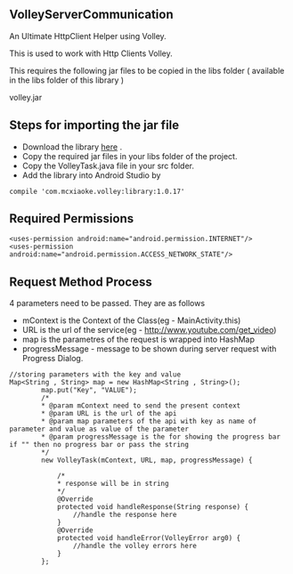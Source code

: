 ## VolleyServerCommunication
An Ultimate HttpClient Helper using Volley.

This is used to work with Http Clients Volley.

This requires the following jar files to be copied in the libs folder ( available in the libs folder of this library )

volley.jar

## Steps for importing the jar file 

* Download the library [here](https://www.dropbox.com/s/mk94fvn9w9hvddf/volley.jar?dl=0) .
* Copy the required jar files in your libs folder of the project.
* Copy the VolleyTask.java file in your src folder.
* Add the library into Android Studio by 
```
compile 'com.mcxiaoke.volley:library:1.0.17'
```

## Required Permissions

```
<uses-permission android:name="android.permission.INTERNET"/>
<uses-permission android:name="android.permission.ACCESS_NETWORK_STATE"/>
```

## Request Method Process

4 parameters need to be passed. They are as follows

* mContext is the Context of the Class(eg - MainActivity.this)
* URL is the url of the service(eg - http://www.youtube.com/get_video)
* map is the parametres of the request is wrapped into HashMap
* progressMessage - message to be shown during server request with Progress Dialog.

```
//storing parameters with the key and value 
Map<String , String> map = new HashMap<String , String>();
		map.put("Key", "VALUE");
		/*
		* @param mContext need to send the present context
		* @param URL is the url of the api 
		* @param map parameters of the api with key as name of parameter and value as value of the parameter
		* @param progressMessage is the for showing the progress bar if "" then no progress bar or pass the string
		*/
		new VolleyTask(mContext, URL, map, progressMessage) {
		
			/*
			* response will be in string 
			*/
			@Override
			protected void handleResponse(String response) {
				//handle the response here 
			}
			@Override
			protected void handleError(VolleyError arg0) {
				//handle the volley errors here
			}
		};
		
```
